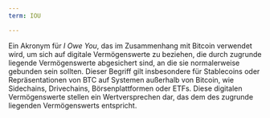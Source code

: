 ```yaml
---
term: IOU

---
```

Ein Akronym für _I Owe You_, das im Zusammenhang mit Bitcoin verwendet wird, um sich auf digitale Vermögenswerte zu beziehen, die durch zugrunde liegende Vermögenswerte abgesichert sind, an die sie normalerweise gebunden sein sollten. Dieser Begriff gilt insbesondere für Stablecoins oder Repräsentationen von BTC auf Systemen außerhalb von Bitcoin, wie Sidechains, Drivechains, Börsenplattformen oder ETFs. Diese digitalen Vermögenswerte stellen ein Wertversprechen dar, das dem des zugrunde liegenden Vermögenswerts entspricht.